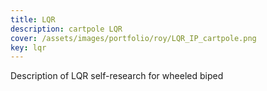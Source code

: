 ```yaml
---
title: LQR
description: cartpole LQR
cover: /assets/images/portfolio/roy/LQR_IP_cartpole.png
key: lqr
---
```


Description of LQR self-research for wheeled biped
